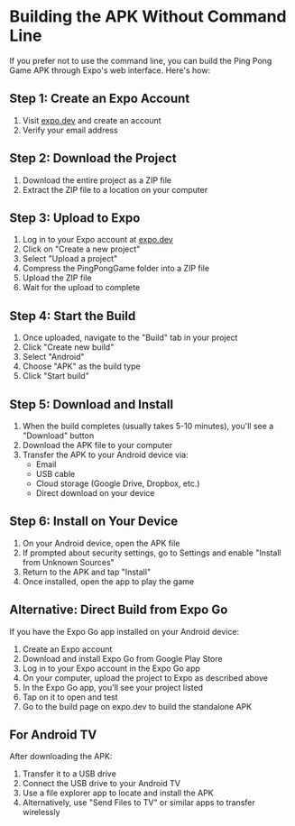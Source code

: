 # Building the APK Without Command Line

If you prefer not to use the command line, you can build the Ping Pong Game APK through Expo's web interface. Here's how:

## Step 1: Create an Expo Account

1. Visit [expo.dev](https://expo.dev/signup) and create an account
2. Verify your email address

## Step 2: Download the Project

1. Download the entire project as a ZIP file
2. Extract the ZIP file to a location on your computer

## Step 3: Upload to Expo

1. Log in to your Expo account at [expo.dev](https://expo.dev)
2. Click on "Create a new project"
3. Select "Upload a project"
4. Compress the PingPongGame folder into a ZIP file
5. Upload the ZIP file
6. Wait for the upload to complete

## Step 4: Start the Build

1. Once uploaded, navigate to the "Build" tab in your project
2. Click "Create new build"
3. Select "Android"
4. Choose "APK" as the build type
5. Click "Start build"

## Step 5: Download and Install

1. When the build completes (usually takes 5-10 minutes), you'll see a "Download" button
2. Download the APK file to your computer
3. Transfer the APK to your Android device via:
   - Email
   - USB cable
   - Cloud storage (Google Drive, Dropbox, etc.)
   - Direct download on your device

## Step 6: Install on Your Device

1. On your Android device, open the APK file
2. If prompted about security settings, go to Settings and enable "Install from Unknown Sources"
3. Return to the APK and tap "Install"
4. Once installed, open the app to play the game

## Alternative: Direct Build from Expo Go

If you have the Expo Go app installed on your Android device:

1. Create an Expo account
2. Download and install Expo Go from Google Play Store
3. Log in to your Expo account in the Expo Go app
4. On your computer, upload the project to Expo as described above
5. In the Expo Go app, you'll see your project listed
6. Tap on it to open and test
7. Go to the build page on expo.dev to build the standalone APK

## For Android TV

After downloading the APK:

1. Transfer it to a USB drive
2. Connect the USB drive to your Android TV
3. Use a file explorer app to locate and install the APK
4. Alternatively, use "Send Files to TV" or similar apps to transfer wirelessly
